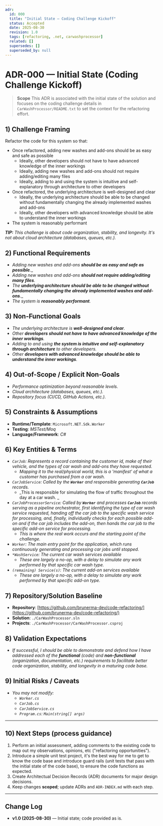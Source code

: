 ```yaml
---
adr:
  id: 000
  title: "Initial State — Coding Challenge Kickoff"
  status: Accepted
  date: 2025-08-30
  revision: 1.0
  tags: [refactoring, .net, carwashprocessor]
  related: []
  supersedes: []
  superseded_by: null
---
```


# ADR-000 — Initial State (Coding Challenge Kickoff)

> **Scope**
> This ADR is associated with the initial state of the solution and focuses on the coding challenge details in `CarWashProcessor/README.txt` to set the context for the refactoring effort.

## 1) Challenge Framing
Refactor the code for this system so that:
- Once refactored, adding new washes and add-ons should be as easy and safe as possible
  - Ideally, other developers should not have to have advanced knowledge of the inner workings
  - Ideally, adding new washes and add-ons should not require adding/editing many files
  - Ideally, adding to and using the system is intuitive and self-explanatory through architecture to other developers
- Once refactored, the underlying architecture is well-designed and clear
  - Ideally, the underlying architecture should be able to be changed without fundamentally changing the already implemented washes and add-ons
  - Ideally, other developers with advanced knowledge should be able to understand the inner workings
- The system is reasonably performant

_**TIP:**_ _This challenge is about code organization, stability, and longevity. It's not about cloud architecture (databases, queues, etc.)._

## 2) Functional Requirements
- _Adding new washes and add-ons **should be as easy and safe as possible**.__
- _Adding new washes and add-ons **should not require adding/editing many files**._
- _The **underlying architecture should be able to be changed without fundamentally changing the already implemented washes and add-ons**.__
- _The system is **reasonably performant**._

## 3) Non-Functional Goals
- _The underlying architecture is **well-designed and clear**._
- _Other **developers should not have to have advanced knowledge of the inner workings**._
- _Adding to and using **the system is intuitive and self-explanatory through architecture** to other developers._
- _Other **developers with advanced knowledge should be able to understand the inner workings**._

## 4) Out-of-Scope / Explicit Non-Goals
- _Performance optimization beyond reasonable levels._
- _Cloud architecture (databases, queues, etc.)._
- _Repository focus (CI/CD, GitHub Actions, etc.)._

## 5) Constraints & Assumptions
- **Runtime/Template**: `Microsoft.NET.Sdk.Worker`
- **Testing**: _MSTest/Moq_
- **Language/Framework**: _C#_	

## 6) Key Entities & Terms
- _`CarJob`:_ _Represents a record containing the customer id, make of their vehicle, and the types of car wash and add-ons they have requested._
	- _Mapping it to the real/physical world, this is a 'manifest' of what a customer has purchased from a car wash._
- _`CarJobService`:_ _Called by the **`Worker`** and responsible generating **`CarJob`** records._
	- _This is responsible for simulating the flow of traffic throughout the day at a car wash. _
- _`CarJobProcessorService`:_ _Called by **`Worker`** and processes **`CarJob`** records serving as a pipeline orchestrator, first identifying the type of car wash service requested, handing off the car job to the specific wash service for processing, and, finally, individually checks for each possible add-on and if the car job includes the add-on, then hands the car job to the specific add-on service for processing._
	- _This is where the real work occurs and the starting point of the challenge._ 
- _`Worker`:_ _The main entry point for the application, which runs continuously generating and processing car jobs until stopped._
- _`*WashService`:_ _The current car wash services available_
	- _These are largely a no-op, with a delay to simulate any work performed by that specific car wash type._
- _`(remaining) Service(s)`:_ _The current add-on services available_
	- _These are largely a no-op, with a delay to simulate any work performed by that specific add-on type._

## 7) Repository/Solution Baseline
- **Repository**: [https://github.com/brunerma-dev/code-refactoring/](https://github.com/brunerma-dev/code-refactoring/)
- **Solution**: `./CarWashProcessor.sln`
- **Projects**: `./CarWashProcessor/CarWashProcessor.csproj`

## 8) Validation Expectations
- _If successful, I should be able to demonstrate and defend how I have addressed each of the **functional** (code) and **non-functional** (organization, documentation, etc.) requirements to facilitate better code organization, stability, and longevity in a maturing code base._

## 9) Initial Risks / Caveats
- _You may not modify:_
	- _`Worker.cs`_
	- _`CarJob.cs`_
	- _`CarJobService.cs`_
	- _`Program.cs`: `Main(string[] args)`_

---

## 10) Next Steps (process guidance)
1. Perform an initial assessment, adding comments to the existing code to map out my observations, opinions, etc ("refactoring opportunities").
2. Introduce a simple unit test project, it's the best way for me to get to know the code base and introduce guard rails (unit tests that pass with the initial state of the code base), to ensure the code functions as expected. 
3. Create Architectual Decision Records (ADR) documents for major design decisions.
3. Keep changes **scoped**; update ADRs and `ADR-INDEX.md` with each step.

---

## Change Log
- **v1.0 (2025-08-30)** — Initial state; code provided as is.
